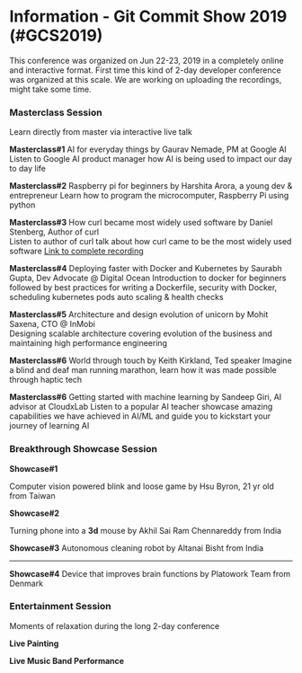 # Information - Git Commit Show 2019 (#GCS2019)

This conference was organized on Jun 22-23, 2019 in a completely online and interactive format. First time this kind of 2-day developer conference was organized at this scale. We are working on uploading the recordings, might take some time.

### Masterclass Session

Learn directly from master via interactive live talk

**Masterclass#1**
AI for everyday things
by Gaurav Nemade, PM at Google AI	
Listen to Google AI product manager how AI is being used to impact our day to day life

**Masterclass#2**
Raspberry pi for beginners
by Harshita Arora, a young dev & entrepreneur
Learn how to program the microcomputer, Raspberry Pi using python

**Masterclass#3**
How curl became most widely used software
by Daniel Stenberg, Author of curl	
Listen to author of curl talk about how curl came to be the most widely used software
[Link to complete recording](https://youtu.be/oYP7W1gXzsI)

**Masterclass#4**
Deploying faster with Docker and Kubernetes
by Saurabh Gupta, Dev Advocate @ Digital Ocean
Introduction to docker for beginners followed by best practices for writing a Dockerfile, security with Docker, scheduling kubernetes pods auto scaling & health checks

**Masterclass#5**
Architecture and design evolution of unicorn
by Mohit Saxena, CTO @ InMobi	
Designing scalable architecture covering evolution of the business and maintaining high performance engineering

**Masterclass#6**
World through touch
by Keith Kirkland, Ted speaker
Imagine a blind and deaf man running marathon, learn how it was made possible through haptic tech

**Masterclass#6**
Getting started with machine learning
by Sandeep Giri, AI advisor at CloudxLab
Listen to a popular AI teacher showcase amazing capabilities we have achieved in AI/ML and guide you to kickstart your journey of learning AI


### Breakthrough Showcase Session

**Showcase#1**

Computer vision powered blink and loose game
by Hsu Byron, 21 yr old from Taiwan

**Showcase#2**

Turning phone into a **3d** mouse
by Akhil Sai Ram Chennareddy from India

**Showcase#3**
Autonomous cleaning robot
by Altanai Bisht from India
****

**Showcase#4**
Device that improves brain functions
by Platowork Team from Denmark


### Entertainment Session

Moments of relaxation during the long 2-day conference

**Live Painting**

**Live Music Band Performance**
